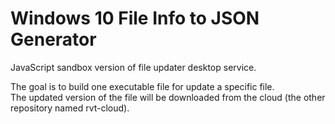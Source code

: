 # Windows 10 File Info to JSON Generator

JavaScript sandbox version of file updater desktop service.

The goal is to build one executable file for update a specific file.<br>
The updated version of the file will be downloaded from the cloud (the other repository named rvt-cloud).